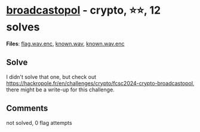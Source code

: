 [broadcastopol](challenge_files/README.md) - crypto, ⭐⭐, 12 solves
===

**Files**: [flag.wav.enc](https://www.narthorn.com/ctf/FCSC-2024/challenge_files/crypto/broadcastopol/flag.wav.enc), [known.wav](https://www.narthorn.com/ctf/FCSC-2024/challenge_files/crypto/broadcastopol/known.wav), [known.wav.enc](https://www.narthorn.com/ctf/FCSC-2024/challenge_files/crypto/broadcastopol/known.wav.enc)

## Solve

I didn't solve that one, but check out https://hackropole.fr/en/challenges/crypto/fcsc2024-crypto-broadcastopol, there might be a write-up for this challenge.

## Comments

not solved, 0 flag attempts
